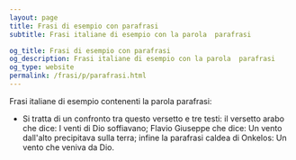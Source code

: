 ```yaml
---
layout: page
title: Frasi di esempio con parafrasi 
subtitle: Frasi italiane di esempio con la parola  parafrasi

og_title: Frasi di esempio con parafrasi 
og_description: Frasi italiane di esempio con la parola  parafrasi
og_type: website
permalink: /frasi/p/parafrasi.html
---
```


Frasi italiane di esempio contenenti la parola parafrasi:


- Si tratta di un confronto tra questo versetto e tre testi: il versetto arabo che dice: I venti di Dio soffiavano; Flavio Giuseppe che dice: Un vento dall'alto precipitava sulla terra; infine la parafrasi caldea di Onkelos: Un vento che veniva da Dio.
